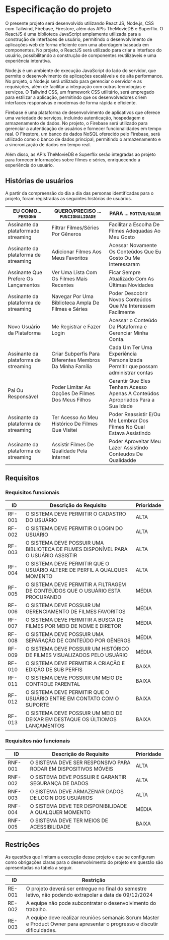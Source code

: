 # Especificação do projeto

O presente projeto será desenvolvido utilizando React JS, Node.js, CSS com Tailwind, Firebase, Firestore, além das APIs TheMovieDB e Superflix. O ReactJS é uma biblioteca JavaScript amplamente utilizada para a construção de interfaces de usuário, permitindo o desenvolvimento de aplicações web de forma eficiente com uma abordagem baseada em componentes. No projeto, o ReactJS será utilizado para criar a interface do usuário, possibilitando a construção de componentes reutilizáveis e uma experiência interativa.

Node.js é um ambiente de execução JavaScript do lado do servidor, que permite o desenvolvimento de aplicações escaláveis e de alta performance. No projeto, o Node.js será utilizado para gerenciar o servidor e as requisições, além de facilitar a integração com outras tecnologias e serviços. O Tailwind CSS, um framework CSS utilitário, será empregado para estilizar a aplicação, permitindo que os desenvolvedores criem interfaces responsivas e modernas de forma rápida e eficiente.

Firebase é uma plataforma de desenvolvimento de aplicativos que oferece uma variedade de serviços, incluindo autenticação, hospedagem e armazenamento de dados. No projeto, o Firebase será utilizado para gerenciar a autenticação de usuários e fornecer funcionalidades em tempo real. O Firestore, um banco de dados NoSQL oferecido pelo Firebase, será utilizado como o banco de dados principal, permitindo o armazenamento e a sincronização de dados em tempo real.

Além disso, as APIs TheMovieDB e Superflix serão integradas ao projeto para fornecer informações sobre filmes e séries, enriquecendo a experiência do usuário.

## Histórias de usuários

A partir da compreensão do dia a dia das personas identificadas para o projeto, foram registradas as seguintes histórias de usuários.


|EU COMO... `PERSONA`     | QUERO/PRECISO ... `FUNCIONALIDADE` |PARA ... `MOTIVO/VALOR`                   |
|-------------------------|------------------------------------|------------------------------------------|
| Assinante da plataformade streaming | Filtrar Filmes/Séries Por Gêneros | Facilitar a Escolha De Filmes Adequadas Ao Meu Gosto |
| Assinante da plataforma de streaming | Adicionar Filmes Aos Meus Favoritos| Acessar Novamente Os Conteúdos Que Eu Gosto Ou Me Interessaram |
| Assinante Que Prefere Os Lançamentos | Ver Uma Lista Com Os Filmes Mais Recentes | Ficar Sempre Atualizado Com As Últimas Novidades |
| Assinante da plataforma de streaming | Navegar Por Uma Biblioteca Ampla De Filmes e Séries| Poder Descobrir Novos Conteúdos Que Me Interessem Facilmente |
| Novo Usuário da Plataforma | Me Registrar e Fazer Login | Acessar o Conteúdo Da Plataforma e Gerenciar Minha Conta. |
| Assinante da plataforma de streaming | Criar Subperfis Para Diferentes Membros Da Minha Família | Cada Um Ter Uma Experiência Personalizada Permitir que possam administrar contas|
| Pai Ou Responsável | Poder Limitar As Opções De Filmes Dos Meus Filhos  | Garantir Que Eles Tenham Acesso Apenas A Conteúdos Apropriados Para a Sua Idade|
| Assinante da plataforma de streaming | Ter Acesso Ao Meu Histórico De Filmes Que Visitei | Poder Reassistir E/Ou Me Lembrar Dos Filmes No Qual Estava Assistindo |
| Assinante da plataforma de streaming  | Assistir Filmes De Qualidade Pela Internet | Poder Aproveitar Meu Lazer Assistindo Conteudos De Qualidadde |


## Requisitos

### Requisitos funcionais

|ID    | Descrição do Requisito  | Prioridade |
|------|-----------------------------------------|----|
|RF-001| O SISTEMA DEVE PERMITIR O CADASTRO DO USUÁRIO | ALTA | 
|RF-002| O SISTEMA DEVE PERMITIR O LOGIN DO USUÁRIO | ALTA |
|RF-003| O SISTEMA DEVE POSSUIR UMA BIBLIOTECA DE FILMES DISPONÍVEL PARA O USUÁRIO ASSISTIR | ALTA |
|RF-004| O SISTEMA DEVE PERMITIR QUE O USUÁRIO ALTERE DE PERFIL A QUALQUER MOMENTO | ALTA |
|RF-005| O SISTEMA DEVE PERMITIR A FILTRAGEM DE CONTEÚDOS QUE O USUÁRIO ESTÁ PROCURANDO | MÉDIA |
|RF-006| O SISTEMA DEVE POSSUIR UM GERENCIAMENTO DE FILMES FAVORITOS | MÉDIA |
|RF-007| O SISTEMA DEVE PERMITIR A BUSCA DE FILMES POR MEIO DE NOME E DIRETOR | MÉDIA |
|RF-008| O SISTEMA DEVE POSSUIR UMA SEPARAÇÃO DE CONTEÚDO POR GÊNEROS | MÉDIA |
|RF-009| O SISTEMA DEVE POSSUIR UM HISTÓRICO DE FILMES VISUALIZADOS PELO USUÁRIO | MÉDIA |
|RF-010| O SISTEMA DEVE PERMITIR A CRIAÇÃO E EDIÇÃO DE SUB PERFIS | BAIXA |
|RF-011| O SISTEMA DEVE POSSUIR UM MEIO DE CONTROLE PARENTAL | BAIXA |
|RF-012| O SISTEMA DEVE PERMITIR QUE O USUÁRIO ENTRE EM CONTATO COM O SUPORTE | BAIXA |
|RF-013| O SISTEMA DEVE POSSUIR UM MEIO DE DEIXAR EM DESTAQUE OS ÚLTIOMOS LANÇAMENTOS | BAIXA |

### Requisitos não funcionais

|ID     | Descrição do Requisito  |Prioridade |
|-------|-------------------------|----|
|RNF-001| O SISTEMA DEVE SER RESPONSIVO PARA RODAR EM DISPOSITIVOS MÓVEIS | ALTA | 
|RNF-002| O SISTEMA DEVE POSSUIR E GARANTIR SEGURANÇA DE DADOS |  ALTA |
|RNF-003| O SISTEMA DEVE ARMAZENAR DADOS DE LOGIN DOS USUÁRIOS |  ALTA | 
|RNF-004| O SISTEMA DEVE TER DISPONIBILIDADE A QUALQUER MOMENTO | MÉDIA | 
|RNF-005| O SISTEMA DEVE TER MEIOS DE ACESSIBILIDADE | BAIXA | 

## Restrições

As questões que limitam a execução desse projeto e que se configuram como obrigações claras para o desenvolvimento do projeto em questão são apresentadas na tabela a seguir.

|ID    | Restrição                                             |
|------|-------------------------------------------------------|
|RE-001| O projeto deverá ser entregue no final do semestre letivo, não podendo extrapolar a data de 09/12/2024 |
|RE-002| A equipe não pode subcontratar o desenvolvimento do trabalho. |
|RE-003| A equipe deve realizar reuniões semanais Scrum Master e Product Owner para apresentar o progresso e discutir dificuldades. |
